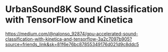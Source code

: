 # UrbanSound8K Sound Classification with TensorFlow and Kinetica

https://medium.com/@nalonso_92874/gpu-accelerated-sound-classification-with-kinetica-and-tensorflow-3a2c7097b905?source=friends_link&sk=81f6e76bc87855349176d021d9c8ddc5
